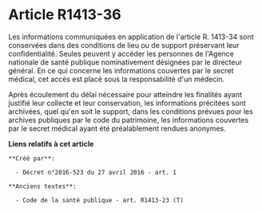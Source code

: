 # Article R1413-36

Les informations communiquées en application de l'article R. 1413-34 sont conservées dans des conditions de lieu ou de
support préservant leur confidentialité. Seules peuvent y accéder les personnes de l'Agence nationale de santé publique
nominativement désignées par le directeur général. En ce qui concerne les informations couvertes par le secret médical, cet
accès est placé sous la responsabilité d'un médecin. 

Après écoulement du délai nécessaire pour atteindre les finalités ayant justifié leur collecte et leur conservation, les
informations précitées sont archivées, quel qu'en soit le support, dans les conditions prévues pour les archives publiques
par le code du patrimoine, les informations couvertes par le secret médical ayant été préalablement rendues anonymes.

**Liens relatifs à cet article**

	**Créé par**:

	  - Décret n°2016-523 du 27 avril 2016 - art. 1

	**Anciens textes**:

	  - Code de la santé publique - art. R1413-23 (T)
